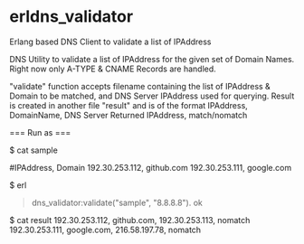 # erldns_validator
Erlang based DNS Client to validate a list of IPAddress

DNS Utility to validate a list of IPAddress for the given set of Domain Names. 
Right now only A-TYPE & CNAME Records are handled.

"validate" function accepts filename containing the list of IPAddress & Domain to be matched, and DNS Server IPAddress used for querying.
Result is created in another file "result" and is of the format 
  IPAddress, DomainName, DNS Server Returned IPAddress, match/nomatch
  

=== Run as ===

$ cat sample

  #IPAddress, Domain
  192.30.253.112, github.com
  192.30.253.111, google.com
  
$ erl
> dns_validator:validate("sample", "8.8.8.8").
ok

$ cat result
192.30.253.112, github.com, 192.30.253.113, nomatch
192.30.253.111, google.com, 216.58.197.78, nomatch

